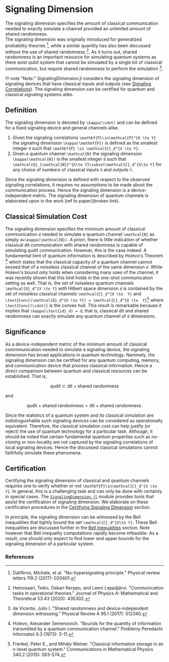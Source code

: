 # Signaling Dimension

The signaling dimension specifies the amount of classical communication needed
to exactly simulate a channel provided an unlimited amount of shared randomness.  
The signaling dimension was originally introduced for generalized probability theories [^DallArno2017],
while a similar quantity has also been discussed without the use of shared randomness [^Heinosaari2020].
As it turns out, shared randomness is an important resource for simulating quantum
systems as there exist qubit system that cannot be simulated by a single bit of
classical communication, but require shared randomness to perform the simulation [^deVicente2017].

!!! note "Note:"
    SignalingDimension.jl considers the signaling dimension of signaling
    devices that have classical inputs and outputs (see [Signaling Correlations](@ref)).
    The signaling dimension can be certified for quantum and
    classical signaling systems alike.

## Definition

The signaling dimension is denoted by ``\kappa(\cdot)`` and can be defined for
a fixed signaling device and general channels alike.

1. Given the signaling correlations ``\mathbf{P}\in\mathcal{P}^{X \to Y}`` the signaling dimension ``\kappa(\mathbf{P})`` is defined as the smallest integer ``d`` such that ``\mathbf{P} \in \mathcal{C}_d^{X \to Y}``.
2. Given a quantum channel ``\mathcal{N}`` the signaling dimension ``\kappa(\mathcal{N})`` is the smallest integer ``d`` such that ``\mathcal{Q}_{\mathcal{N}}^{X\to Y}\subset\mathcal{C}_d^{X\to Y}`` for any choice of numbers of classical inputs ``X`` and outputs ``Y``.

Since the  signaling dimension is defined with respect to the observed signaling
correlations, it requires no assumptions to be made about the communication process.
Hence the signaling dimension is a device-independent metric.
The signaling dimension of quantum channels is elaborated upon in the work [ref to paper](broken link).

## Classical Simulation Cost

The signaling dimension specifies the minimum amount of classical communication ``d``
needed to simulate a quantum channel ``\mathcal{N}`` as simply ``d=\kappa(\mathcal{N})``.
*A priori*, there is little indication of whether classical dit communication with shared randomness
is capable of simulating qudit communication. However, this is the case indeed.
A fundamental limit of quantum information is described by Holevo's Theorem [^Holevo1973]
which states that the classical capacity of a quantum channel cannot exceed that
of a noiseless classical channel of the same dimension ``d``.
While Holevo's bound only holds when considering many uses  of the channel,
it was recently shown that this limit holds in the one-shot communication setting
as well.
That is, the set of noiseless quantum channels ``\mathcal{Q}_d^{X \to Y}`` with
Hilbert space dimension ``d`` is contained by the set of noiseless classical channels
``\mathcal{C}_d^{X \to  Y}`` and ``\text{Conv}(\mathcal{Q}_d^{X \to Y}) = \mathcal{C}_d^{X \to  Y}``[^Frenkel2015]
where ``\text{Conv}(\cdot)}`` is the convex hull.
This result is remarkable because  it implies that ``\kappa(\text{id}_d) = d``;
that is, classical dit and shared randomness can exactly simulate any quantum channel of
``d`` dimensions.

## Significance

As a device-independent metric of the minimum amount of
classical commmunication needed to simulate a signaling device, the signaling dimension
has broad applications in quantum  technology.
Nammely, the signaling dimension can be certified for any quantum computing,
memory, and communication device that process classical information.
Hence a direct comparison between quantum and classical resources can be established.
That is,

```math
    \text{qudit}\subset \text{dit} + \text{shared randomness}
```

and

```math
    \text{qudit} + \text{shared randomness} = \text{dit} + \text{shared randomness}.
```

Since the statistics of a quantum system and its classical simulation are indistinguishable
such signaling devices can be considered as operationally equivalent.
Therefore, the classical simulation cost can help justify (or reject) the use of quantum technology
for a particular task.
Although, it should be noted that certain fundamental quantum properties such as no-cloning
or non-locality are not captured by the signaling correlations of local signaling devices.
Hence the discussed classical simulations cannot faithfully simulate these phenomena.

## Certification

Certifying the signaling dimension of classical and quantum channels requires
one to verify whether or not ``\mathbf{P}\in\mathcal{C}_d^{X \to Y}``.
In general, this is a challenging task and can only be done with certainty in special
cases.
The [`SignalingDimension.jl`](@ref) module provides tools that assist the certification
of signaling dimension.
We elaborate on these certification procedures in the [Certifying Signaling Dimension](@ref) section.

In principle, the signaling dimension can be witnessed by the Bell inequalities that
tightly bound the set ``\mathcal{C}_d^{X\to Y}``.
These Bell inequalities are discussed further in the [Bell Inequalities](@ref) section.
Note however that Bell inequality computations rapidly become infeasible.
As a result, one should only expect to find lower and upper bounds for the signaling
dimension of a particular system.

### References

[^DallArno2017]:
    Dall’Arno, Michele, et al. "No-hypersignaling principle." Physical review letters 119.2 (2017): 020401.

[^Heinosaari2020]:
    Heinosaari, Teiko, Oskari Kerppo, and Leevi Leppäjärvi. "Communication tasks in operational theories." Journal of Physics A: Mathematical and Theoretical 53.43 (2020): 435302.

[^deVicente2017]:
    de Vicente, Julio I. "Shared randomness and device-independent dimension witnessing." Physical Review A 95.1 (2017): 012340.

[^Holevo1973]:
    Holevo, Alexander Semenovich. "Bounds for the quantity of information transmitted by a quantum communication channel." Problemy Peredachi Informatsii 9.3 (1973): 3-11.

[^Frenkel2015]:
    Frenkel, Péter E., and Mihály Weiner. "Classical information storage in an n-level quantum system." Communications in Mathematical Physics 340.2 (2015): 563-574.
